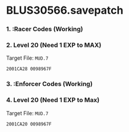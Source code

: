 # BLUS30566.savepatch

### 1. :Racer Codes (Working)
### 2. Level 20 (Need 1 EXP to MAX)

Target File: `MUD.7`

```
2001CA28 0098967F
```

### 3. :Enforcer Codes (Working)
### 4. Level 20 (Need 1 EXP to Max)

Target File: `MUD.7`

```
2001CA20 0098967F
```

